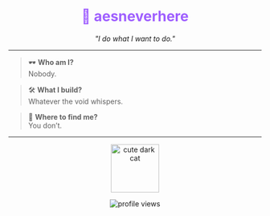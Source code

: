 <!-- README Profil aesneverhere -->

<h1 align="center" style="color:#9f5fff">🌌 aesneverhere</h1>
<p align="center"><i><span id="glitch">"I do what I want to do."</span></i></p>

---

> 🕶️ **Who am I?**  
> Nobody.

> 🛠️ **What I build?**  
> Whatever the void whispers.

> 🧭 **Where to find me?**  
> You don’t.

---

<p align="center">
  <img src="https://github.com/images/mona-whisper.gif" width="96px" alt="cute dark cat" />
</p>

<p align="center">
  <img src="https://komarev.com/ghpvc/?username=aesneverhere&style=flat-square&color=9f5fff" alt="profile views" />
</p>
